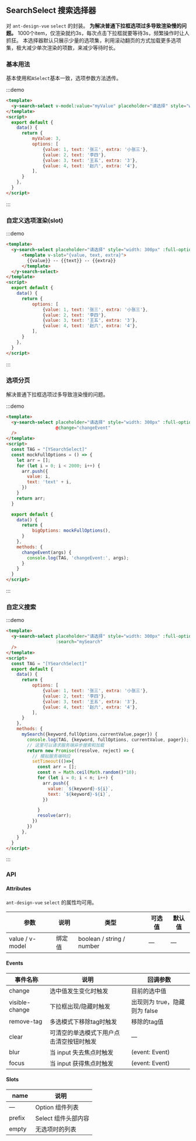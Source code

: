 ## SearchSelect 搜索选择器

对 `ant-design-vue` `select` 的封装。
**为解决普通下拉框选项过多导致渲染慢的问题。**
1000个item，仅渲染就约3s，每次点击下拉框就要等待3s，频繁操作时让人抓狂。
本选择器默认只展示少量的选项集，利用滚动翻页的方式加载更多选项集，极大减少单次渲染的项数，来减少等待时长。

### 基本用法

基本使用和`ASelect`基本一致，选项参数方法透传。

:::demo
```html
<template>
  <y-search-select v-model:value="myValue" placeholder="请选择" style="width: 300px" :full-options="options" />
</template>
<script>
  export default {
    data() {
      return {
          myValue: 3,
          options: [
              {value: 1, text: '张三', extra: '小张三'},
              {value: 2, text: '李四'},
              {value: 3, text: '王五', extra: '3'},
              {value: 4, text: '赵六', extra: '4'},
          ],
      }
    },
  }
</script>
```
:::


### 自定义选项渲染(slot)

:::demo
```html
<template>
  <y-search-select placeholder="请选择" style="width: 300px" :full-options="options">
      <template v-slot="{value, text, extra}">
        {{value}} -- {{text}} -- {{extra}}
      </template>
  </y-search-select>
</template>
<script>
  export default {
    data() {
      return {
          options: [
              {value: 1, text: '张三', extra: '小张三'},
              {value: 2, text: '李四'},
              {value: 3, text: '王五', extra: '3'},
              {value: 4, text: '赵六', extra: '4'},
          ],
      }
    },
  }
</script>
```
:::


### 选项分页

解决普通下拉框选项过多导致渲染慢的问题。

:::demo
```html
<template>
  <y-search-select placeholder="请选择" style="width: 300px" :full-options="bigOptions"
                   @change="changeEvent"
  />
</template>
<script>
  const TAG = "[YSearchSelect]"
  const mockFullOptions = () => {
    let arr = [];
    for (let i = 0; i < 2000; i++) {
      arr.push({
        value: i,
        text: 'text' + i,
      })
    }
    return arr;
  }

  export default {
    data() {
      return {
          bigOptions: mockFullOptions(),
      }
    },
    methods: {
      changeEvent(args) {
        console.log(TAG, 'changeEvent:', args);
      }
    }
  }
</script>
```
:::


### 自定义搜索

:::demo
```html
<template>
  <y-search-select placeholder="请选择" style="width: 300px" :full-options="options"
                   :search="mySearch"
  />
</template>
<script>
  const TAG = "[YSearchSelect]"
  export default {
    data() {
      return {
          options: [
              {value: 1, text: '张三', extra: '小张三'},
              {value: 2, text: '李四'},
              {value: 3, text: '王五', extra: '3'},
              {value: 4, text: '赵六', extra: '4'},
          ],
      }
    },
    methods: {
      mySearch({keyword,fullOptions,currentValue,pager}) {
        console.log(TAG, {keyword, fullOptions, currentValue, pager});
        // 这里可以请求服务端异步搜索和加载
        return new Promise((resolve, reject) => {
          // 模拟服务端响应
          setTimeout(()=>{
            const arr = [];
            const n = Math.ceil(Math.random()*10);
            for (let i = 0; i < n; i++) {
              arr.push({
                value: `${keyword}-${i}`,
                text: `${keyword}-${i}`,
              })

            }
            resolve(arr);
          })
        })
      },
    }
  }
</script>
```
:::

### API

#### Attributes

`ant-design-vue` `select` 的属性均可用。

| 参数      | 说明          | 类型      | 可选值                           | 默认值  |
|---------- |-------------- |---------- |--------------------------------  |-------- |
| value / v-model | 绑定值 | boolean / string / number | — | — |


#### Events
| 事件名称 | 说明 | 回调参数 |
|---------|---------|---------|
| change | 选中值发生变化时触发 | 目前的选中值 |
| visible-change | 下拉框出现/隐藏时触发 | 出现则为 true，隐藏则为 false |
| remove-tag | 多选模式下移除tag时触发 | 移除的tag值 |
| clear | 可清空的单选模式下用户点击清空按钮时触发 | — |
| blur | 当 input 失去焦点时触发 | (event: Event) |
| focus | 当 input 获得焦点时触发 | (event: Event) |


#### Slots
|   name  | 说明     |
|---------|---------|
|    —    | Option 组件列表 |
| prefix  | Select 组件头部内容 |
| empty | 无选项时的列表 |